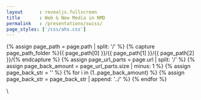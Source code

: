 ```yaml
---
layout      : revealjs.fullscreen
title       : Web & New Media in NMD
permalink   : /presentations/swiss/
page_styles: ['/css/ahs.css']
---
```


{% assign page_path = page.path | split: '/' %}
{% capture page_path_folder %}{{ page_path[0] }}/{{ page_path[1] }}/{{ page_path[2] }}/{% endcapture %} 
{% assign page_url_parts = page.url | split: '/' %}
{% assign page_back_amount = page_url_parts.size | minus: 1 %}
{% assign page_back_str = '' %}
{% for i in (1..page_back_amount) %}
    {% assign page_back_str = page_back_str | append: '../' %}
{% endfor %}

<section class="slide__chapter">
    <section data-markdown="{{ page_back_str }}/{{ page_path_folder | append: 'content/intro__1.md' }}" class="home"></section>
    <section data-markdown="{{ page_back_str }}/{{ page_path_folder | append: 'content/intro__2.md' }}"></section>
    <section data-markdown="{{ page_back_str }}/{{ page_path_folder | append: 'content/intro__3.md' }}" ></section>
</section>
<section class="slide__chapter">
    <section data-markdown="{{ page_back_str }}/{{ page_path_folder | append: 'content/jobs__1.md' }}" class="home"></section>
    <section data-markdown="{{ page_back_str }}/{{ page_path_folder | append: 'content/jobs__2.md' }}" data-ahs-background-image="https://images.unsplash.com/photo-1467232004584-a241de8bcf5d?w=1950"></section>
    <section data-markdown="{{ page_back_str }}/{{ page_path_folder | append: 'content/jobs__3.md' }}" data-ahs-background-image="https://images.unsplash.com/photo-1495291158577-5f6a7097419f?w=1050"></section>
    <section data-markdown="{{ page_back_str }}/{{ page_path_folder | append: 'content/jobs__4.md' }}" data-ahs-background-image="https://images.unsplash.com/photo-1478358161113-b0e11994a36b?w=1234"></section>
</section>
<section class="slide__chapter">
    <section data-markdown="{{ page_back_str }}/{{ page_path_folder | append: 'content/wot__1.md' }}" class="home"></section>
    <section data-markdown="{{ page_back_str }}/{{ page_path_folder | append: 'content/wot__2.md' }}" data-ahs-background-image="http://www.arteveldehogeschool.be/campusGDM/wanm/conferences/swiss/wot11.jpg"></section>
    <section data-markdown="{{ page_back_str }}/{{ page_path_folder | append: 'content/wot__3.md' }}" data-ahs-background-image="http://www.arteveldehogeschool.be/campusGDM/wanm/conferences/swiss/wot10.jpg"></section>
    <section data-markdown="{{ page_back_str }}/{{ page_path_folder | append: 'content/wot__4.md' }}" data-ahs-background-image="http://www.arteveldehogeschool.be/campusGDM/wanm/conferences/swiss/wot7.jpg"></section>
    <section data-markdown="{{ page_back_str }}/{{ page_path_folder | append: 'content/wot__5.md' }}"></section>
    <section data-markdown="{{ page_back_str }}/{{ page_path_folder | append: 'content/wot__6.md' }}"></section>
    <section data-markdown="{{ page_back_str }}/{{ page_path_folder | append: 'content/wot__7.md' }}"></section>
    <section data-markdown="{{ page_back_str }}/{{ page_path_folder | append: 'content/wot__8.md' }}"></section>
</section>
<section class="slide__chapter">
    <section data-markdown="{{ page_back_str }}/{{ page_path_folder | append: 'content/hackathon__1.md' }}" class="home"></section>
    <section data-markdown="{{ page_back_str }}/{{ page_path_folder | append: 'content/hackathon__2.md' }}"></section>
    <section data-markdown="{{ page_back_str }}/{{ page_path_folder | append: 'content/hackathon__3.md' }}"></section>
    <section data-markdown="{{ page_back_str }}/{{ page_path_folder | append: 'content/hackathon__4.md' }}"></section>
    <section data-markdown="{{ page_back_str }}/{{ page_path_folder | append: 'content/hackathon__5.md' }}"></section>
    <section data-markdown="{{ page_back_str }}/{{ page_path_folder | append: 'content/hackathon__6.md' }}"></section>
    <section data-markdown="{{ page_back_str }}/{{ page_path_folder | append: 'content/hackathon__7.md' }}"></section>
    \<section data-markdown="{{ page_back_str }}/{{ page_path_folder | append: 'content/hackathon__8.md' }}" data-ahs-background-image="http://www.arteveldehogeschool.be/campusGDM/wanm/conferences/swiss/krookie.png"></section>
    <section data-markdown="{{ page_back_str }}/{{ page_path_folder | append: 'content/hackathon__9.md' }}" data-ahs-background-image="http://www.arteveldehogeschool.be/campusGDM/wanm/conferences/swiss/bierrun.png"></section>
    <section data-markdown="{{ page_back_str }}/{{ page_path_folder | append: 'content/hackathon__10.md' }}" data-ahs-background-image="http://www.arteveldehogeschool.be/campusGDM/wanm/conferences/swiss/tamaguchi.png"></section>
</section>
<section class="slide__chapter">
    <section data-markdown="{{ page_back_str }}/{{ page_path_folder | append: 'content/bootcamp__1.md' }}" class="home"></section>
    <section data-markdown="{{ page_back_str }}/{{ page_path_folder | append: 'content/bootcamp__2.md' }}"></section>
    <section data-markdown="{{ page_back_str }}/{{ page_path_folder | append: 'content/bootcamp__3.md' }}"></section>
    <section data-markdown="{{ page_back_str }}/{{ page_path_folder | append: 'content/bootcamp__4.md' }}"></section>
    <section data-markdown="{{ page_back_str }}/{{ page_path_folder | append: 'content/bootcamp__5.md' }}"></section>
    <section data-markdown="{{ page_back_str }}/{{ page_path_folder | append: 'content/bootcamp__6.md' }}"></section>
</section>
<section class="slide__chapter">
    <section data-markdown="{{ page_back_str }}/{{ page_path_folder | append: 'content/projects__1.md' }}" class="home"></section>
    <section data-markdown="{{ page_back_str }}/{{ page_path_folder | append: 'content/projects__2.md' }}" data-ahs-full-background-image="http://www.arteveldehogeschool.be/campusGDM/wanm/conferences/leerpad/1617_webd2_downtown.png"></section>
    <section data-markdown="{{ page_back_str }}/{{ page_path_folder | append: 'content/projects__3.md' }}" data-ahs-full-background-image="http://www.arteveldehogeschool.be/campusGDM/wanm/conferences/leerpad/1617_nmdad1_aidr.png"></section>
    <section data-markdown="{{ page_back_str }}/{{ page_path_folder | append: 'content/projects__4.md' }}" data-ahs-full-background-image="http://www.arteveldehogeschool.be/campusGDM/wanm/conferences/leerpad/1617_nmdad1_euroquiz.png"></section>
    <section data-markdown="{{ page_back_str }}/{{ page_path_folder | append: 'content/projects__5.md' }}" data-ahs-full-background-image="http://www.arteveldehogeschool.be/campusGDM/wanm/conferences/leerpad/1617_nmdad2_olympus.png"></section>
    <section data-markdown="{{ page_back_str }}/{{ page_path_folder | append: 'content/projects__6.md' }}" data-ahs-full-background-image="http://www.arteveldehogeschool.be/campusGDM/wanm/conferences/leerpad/1617_nmdad2_creathing.png"></section>
    <section data-markdown="{{ page_back_str }}/{{ page_path_folder | append: 'content/projects__7.md' }}" data-ahs-full-background-image="http://www.arteveldehogeschool.be/campusGDM/wanm/conferences/leerpad/1617_nmdad2_festivote.png"></section>
    <section data-markdown="{{ page_back_str }}/{{ page_path_folder | append: 'content/projects__8.md' }}" data-ahs-full-background-image="http://www.arteveldehogeschool.be/campusGDM/wanm/conferences/leerpad/1617_wdad3_goodfood.png"></section>
    <section data-markdown="{{ page_back_str }}/{{ page_path_folder | append: 'content/projects__9.md' }}" data-ahs-full-background-image="http://www.arteveldehogeschool.be/campusGDM/wanm/conferences/leerpad/1617_wdad3_tasty.png"></section>
    <section data-markdown="{{ page_back_str }}/{{ page_path_folder | append: 'content/projects__10.md' }}" data-ahs-full-background-image="http://www.arteveldehogeschool.be/campusGDM/wanm/conferences/leerpad/1617_wdad3_fome_2.png"></section>
    <section data-markdown="{{ page_back_str }}/{{ page_path_folder | append: 'content/projects__11.md' }}" data-ahs-full-background-image="http://www.arteveldehogeschool.be/campusGDM/wanm/conferences/leerpad/1617_nmdad3_zwerfvuil.png"></section>
    <section data-markdown="{{ page_back_str }}/{{ page_path_folder | append: 'content/projects__12.md' }}" data-ahs-full-background-image="http://www.arteveldehogeschool.be/campusGDM/wanm/conferences/leerpad/1617_nmdad3_trash.png"></section>
    <section data-markdown="{{ page_back_str }}/{{ page_path_folder | append: 'content/projects__13.md' }}" data-ahs-full-background-image="http://www.arteveldehogeschool.be/campusGDM/wanm/conferences/leerpad/1617_wdad4_lets.png"></section>
    <section data-markdown="{{ page_back_str }}/{{ page_path_folder | append: 'content/projects__14.md' }}" data-ahs-full-background-image="http://www.arteveldehogeschool.be/campusGDM/wanm/conferences/leerpad/1617_wdad4_lets_2.png"></section>
    <section data-markdown="{{ page_back_str }}/{{ page_path_folder | append: 'content/projects__15.md' }}" data-ahs-full-background-image="http://www.arteveldehogeschool.be/campusGDM/wanm/conferences/leerpad/1617_ep_azdelta.png"></section>
    <section data-markdown="{{ page_back_str }}/{{ page_path_folder | append: 'content/projects__16.md' }}" data-ahs-full-background-image="http://www.arteveldehogeschool.be/campusGDM/wanm/conferences/leerpad/1617_ep_gazet.png"></section>
    <section data-markdown="{{ page_back_str }}/{{ page_path_folder | append: 'content/projects__17.md' }}" data-ahs-full-background-image="http://www.arteveldehogeschool.be/campusGDM/wanm/conferences/leerpad/1617_ep_mkg.png"></section>
    <section data-markdown="{{ page_back_str }}/{{ page_path_folder | append: 'content/projects__18.md' }}" data-ahs-full-background-image="http://www.arteveldehogeschool.be/campusGDM/wanm/conferences/leerpad/1617_ep_trots.png"></section>
    <section data-markdown="{{ page_back_str }}/{{ page_path_folder | append: 'content/projects__19.md' }}" data-ahs-full-background-image="http://www.arteveldehogeschool.be/campusGDM/wanm/conferences/leerpad/1617_bp_streetartmap.png"></section>
</section>